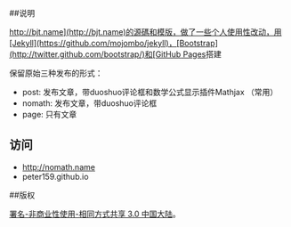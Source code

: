 ##说明

[http://bjt.name](http://bjt.name)的源碼和模版，做了一些个人使用性改动，用[Jekyll](https://github.com/mojombo/jekyll)，[Bootstrap](http://twitter.github.com/bootstrap/)和[GitHub Pages](http://pages.github.com/)搭建

保留原始三种发布的形式：

- post: 发布文章，带duoshuo评论框和数学公式显示插件Mathjax （常用）
- nomath: 发布文章，带duoshuo评论框
- page: 只有文章

## 访问

- http://nomath.name
- peter159.github.io

##版权

[署名-非商业性使用-相同方式共享 3.0 中国大陆](http://creativecommons.org/licenses/by-nc-sa/3.0/cn/)。
